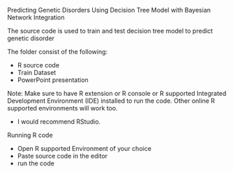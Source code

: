 Predicting Genetic Disorders Using Decision Tree Model with Bayesian Network Integration

The source code is used to train and test decision tree model to predict genetic disorder 

The folder consist of the following:

- R source code
- Train Dataset
- PowerPoint presentation


 Note: Make sure to have R extension or R console or R supported Integrated Development Environment (IDE) installed to run the code. 
Other online R supported environments will work too.
 * I would recommend RStudio.

 Running R code

- Open R supported Environment of your choice
- Paste source code in the editor
- run the code





